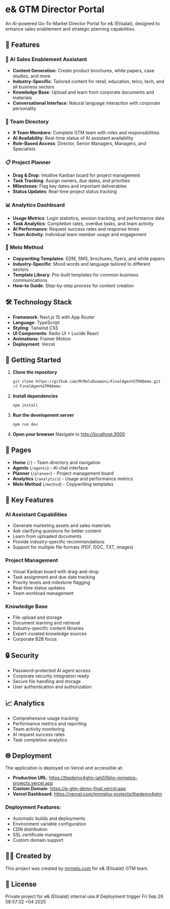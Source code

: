 # e& GTM Director Portal

An AI-powered Go-To-Market Director Portal for e& (Etisalat), designed to enhance sales enablement and strategic planning capabilities.

## 🚀 Features

### 🤖 AI Sales Enablement Assistant
- **Content Generation**: Create product brochures, white papers, case studies, and more
- **Industry-Specific**: Tailored content for retail, education, telco, tech, and all business sectors
- **Knowledge Base**: Upload and learn from corporate documents and materials
- **Conversational Interface**: Natural language interaction with corporate personality

### 👥 Team Directory
- **9 Team Members**: Complete GTM team with roles and responsibilities
- **AI Availability**: Real-time status of AI assistant availability
- **Role-Based Access**: Director, Senior Managers, Managers, and Specialists

### 📋 Project Planner
- **Drag & Drop**: Intuitive Kanban board for project management
- **Task Tracking**: Assign owners, due dates, and priorities
- **Milestones**: Flag key dates and important deliverables
- **Status Updates**: Real-time project status tracking

### 📊 Analytics Dashboard
- **Usage Metrics**: Login statistics, session tracking, and performance data
- **Task Analytics**: Completion rates, overdue tasks, and team activity
- **AI Performance**: Request success rates and response times
- **Team Activity**: Individual team member usage and engagement

### 📝 Melo Method
- **Copywriting Templates**: EDM, SMS, brochures, flyers, and white papers
- **Industry-Specific**: Mood words and language tailored to different sectors
- **Template Library**: Pre-built templates for common business communications
- **How-to Guide**: Step-by-step process for content creation

## 🛠️ Technology Stack

- **Framework**: Next.js 15 with App Router
- **Language**: TypeScript
- **Styling**: Tailwind CSS
- **UI Components**: Radix UI + Lucide React
- **Animations**: Framer Motion
- **Deployment**: Vercel

## 🚀 Getting Started

1. **Clone the repository**
   ```bash
   git clone https://github.com/MrMeloDoumani/FinalAgentGTM4Demo.git
   cd FinalAgentGTM4Demo
   ```

2. **Install dependencies**
   ```bash
   npm install
   ```

3. **Run the development server**
   ```bash
   npm run dev
   ```

4. **Open your browser**
   Navigate to [http://localhost:3000](http://localhost:3000)

## 📱 Pages

- **Home** (`/`) - Team directory and navigation
- **Agents** (`/agents`) - AI chat interface
- **Planner** (`/planner`) - Project management board
- **Analytics** (`/analytics`) - Usage and performance metrics
- **Melo Method** (`/method`) - Copywriting templates

## 🎯 Key Features

### AI Assistant Capabilities
- Generate marketing assets and sales materials
- Ask clarifying questions for better content
- Learn from uploaded documents
- Provide industry-specific recommendations
- Support for multiple file formats (PDF, DOC, TXT, images)

### Project Management
- Visual Kanban board with drag-and-drop
- Task assignment and due date tracking
- Priority levels and milestone flagging
- Real-time status updates
- Team workload management

### Knowledge Base
- File upload and storage
- Document learning and retrieval
- Industry-specific content libraries
- Expert-curated knowledge sources
- Corporate B2B focus

## 🔒 Security

- Password-protected AI agent access
- Corporate security integration ready
- Secure file handling and storage
- User authentication and authorization

## 📈 Analytics

- Comprehensive usage tracking
- Performance metrics and reporting
- Team activity monitoring
- AI request success rates
- Task completion analytics

## 🌐 Deployment

The application is deployed on Vercel and accessible at:
- **Production URL**: https://thedemo4gtm-iah0j1bhn-mrmelos-projects.vercel.app
- **Custom Domain**: https://e-gtm-demo-final.vercel.app
- **Vercel Dashboard**: https://vercel.com/mrmelos-projects/thedemo4gtm

### Deployment Features:
- Automatic builds and deployments
- Environment variable configuration
- CDN distribution
- SSL certificate management
- Custom domain support

## 👨‍💻 Created by

This project was created by [mrmelo.com](https://mrmelo.com) for e& (Etisalat) GTM team.

## 📄 License

Private project for e& (Etisalat) internal use.# Deployment trigger Fri Sep 26 08:57:32 +04 2025
